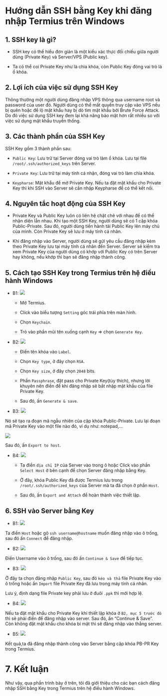 # Hướng dẫn SSH bằng Key khi đăng nhập Termius trên Windows

## 1. SSH key là gì?

- SSH key có thể hiểu đơn giản là một kiểu xác thực đối chiếu giữa người dùng (Private Key) và Server/VPS (Public key).

- Ta có thể coi Private Key như là chìa khóa, còn Public Key đóng vai trò là ổ khóa.

## 2. Lợi ích của việc sử dụng SSH Key

Thông thường một người dùng đăng nhập VPS thông qua username root và password của user đó. Người dùng có thể mất quyền truy cập vào VPS nếu bị quên hoặc để lộ mật khẩu hay bị dò tìm mật khẩu bởi Brute Force Attack. Do đó việc sử dụng SSH key đem lại khả năng bảo mật hơn rất nhiều so với việc sử dụng mật khẩu truyền thống.

## 3. Các thành phần của SSH Key

SSH Key gồm 3 thành phần sau:

- `Public Key`: Lưu trữ tại Server đóng vai trò làm ổ khóa. Lưu tại file `/root/.ssh/authorized_keys` trên Server.

- `Private Key`: Lưu trữ tại máy tính cá nhận, đóng vai trò làm chìa khóa.

- `Keypharse`: Mật khẩu để mở Private Key. Nếu ta đặt mật khẩu cho Private Key thì khi SSH vào Server sẽ cần nhập Keypharse để có thể kết nối.

## 4. Nguyên tắc hoạt động của SSH Key

- Private Key và Public Key luôn có liên hệ chặt chẽ với nhau để có thể nhận diện lẫn nhau. Khi tạo một SSH Key, người dùng sẽ có 1 cặp khóa Public-Private. Sau đó, người dùng tiến hành tải Public Key lên máy chủ của mình. Còn Private Key sẽ lưu ở máy tính cá nhân.

- Khi đăng nhập vào Server, người dùng sẽ gửi yêu cầu đăng nhập kèm theo Private Key lưu tại máy tính cá nhân đến Server. Server sẽ kiểm tra xem Private Key của người dùng có khớp với Public Key có trên Server hay không, nếu khớp thì bạn sẽ đăng nhập thành công.

## 5. Cách tạo SSH Key trong Termius trên hệ điều hành Windows

- B1: 
![](../image/a1.png)

	+ Mở Termius.

	+ Click vào biểu tượng `Setting` góc trái phía trên màn hình. 

	+ Chọn `Keychain`.
	
	+ Trỏ vào phần mũi tên xuống cạnh `Key` => chọn `Generate Key`.

- B2: 
![](../image/a2.png)

	+ Điền tên khóa vào `Label`. 

	+ Chọn `Key type`, ở đây chọn `RSA`.

	+ Chọn `Key size`, ở đây chọn `2048` bits.

	+ Phần `Passphrase`, đặt pass cho Private Key(tùy thích), nhưng lời khuyên nên điền để khi đăng nhập sẽ bắt nhập mật khẩu của file Private Key.
	
	+ Sau đó, ấn `Generate & save`.

- B3: 
![](../image/a3.png)

Nó sẽ tạo ra đoạn mã ngẫu nhiên của cặp khóa Public-Private. Lưu lại đoạn mã Private Key vào một file nào đó, ví dụ như: notepad,…

![](../image/a5.png)

Sau đó, ấn `Export to host`.

- B4: 
![](../image/a6.png)

	+ Ta điền `địa chỉ IP` của Server vào trong ô hoặc Click vào phần `Select Host` ở bên cạnh để chọn Server đăng nhập bằng Key.

	+ Ở đây, khóa Public Key đã được Termius lưu trong `/root/.ssh/authorized_keys` của Server mà ta đã chọn ở phần `Host`.

	+ Sau đó, ấn `Export and Attach` để hoàn thành việc thiết lập.

## 6. SSH vào Server bằng Key

- B1:
![](../image/dn1.png)

Ta điền `Host` hoặc gõ `ssh username@hostname` muốn đăng nhập vào ô trống, sau đó ấn `Connect` để đăng nhập.

- B2:
![](../image/dn2.png)

Điền Username vào ô trống, sau đó ấn `Continue & Save` để tiếp tục.

- B3:
![](../image/dn3.png) 

Ở đây ta chọn đăng nhập `Public Key`, sau đó `kéo và thả` file Private Key vào ô trống hoặc ấn `Import` file Private Key đã lưu trong máy tính cá nhân. 

Lưu ý, định dạng file Private key phải lưu ở đuôi `.ppk` thì mới hợp lệ.

- B4:
![](../image/dn4.png)

Nếu ta đặt mật khẩu cho Private Key khi thiết lập khóa ở `B2, mục 5 trước đó` thì sẽ phải điền để đăng nhập vào server. Sau đó, ấn “Continue & Save”. 
Còn không đặt mật khẩu cho khóa bí mật thì sẽ đăng nhập vào thẳng server.

- B5:
![](../image/dn5.png)

Kết quả,ta đã đăng nhập thành công vào Server bằng cặp khóa PB-PR Key trong Termius.

# 7. Kết luận

Như vậy, qua phần trình bày ở trên, tôi đã giới thiệu cho các bạn cách đăng nhập SSH bằng Key trong Termius trên hệ điều hành Windows.




